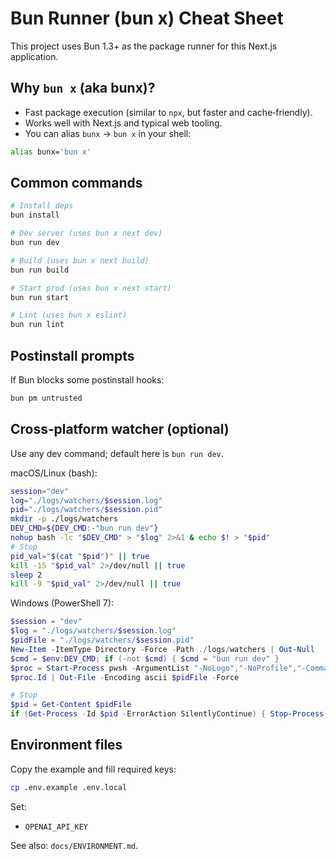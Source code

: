 # Bun Runner (bun x) Cheat Sheet

This project uses Bun 1.3+ as the package runner for this Next.js application.

## Why `bun x` (aka bunx)?

- Fast package execution (similar to `npx`, but faster and cache‑friendly).
- Works well with Next.js and typical web tooling.
- You can alias `bunx` → `bun x` in your shell:

```bash
alias bunx='bun x'
```

## Common commands

```bash
# Install deps
bun install

# Dev server (uses bun x next dev)
bun run dev

# Build (uses bun x next build)
bun run build

# Start prod (uses bun x next start)
bun run start

# Lint (uses bun x eslint)
bun run lint
```

## Postinstall prompts

If Bun blocks some postinstall hooks:

```bash
bun pm untrusted
```

## Cross‑platform watcher (optional)

Use any dev command; default here is `bun run dev`.

macOS/Linux (bash):

```bash
session="dev"
log="./logs/watchers/$session.log"
pid="./logs/watchers/$session.pid"
mkdir -p ./logs/watchers
DEV_CMD=${DEV_CMD:-"bun run dev"}
nohup bash -lc "$DEV_CMD" > "$log" 2>&1 & echo $! > "$pid"
# Stop
pid_val="$(cat "$pid")" || true
kill -15 "$pid_val" 2>/dev/null || true
sleep 2
kill -9 "$pid_val" 2>/dev/null || true
```

Windows (PowerShell 7):

```powershell
$session = "dev"
$log = "./logs/watchers/$session.log"
$pidFile = "./logs/watchers/$session.pid"
New-Item -ItemType Directory -Force -Path ./logs/watchers | Out-Null
$cmd = $env:DEV_CMD; if (-not $cmd) { $cmd = "bun run dev" }
$proc = Start-Process pwsh -ArgumentList "-NoLogo","-NoProfile","-Command","$cmd *> $log" -PassThru
$proc.Id | Out-File -Encoding ascii $pidFile -Force

# Stop
$pid = Get-Content $pidFile
if (Get-Process -Id $pid -ErrorAction SilentlyContinue) { Stop-Process -Id $pid -Force }
```

## Environment files

Copy the example and fill required keys:

```bash
cp .env.example .env.local
```

Set:

- `OPENAI_API_KEY`

See also: `docs/ENVIRONMENT.md`.

